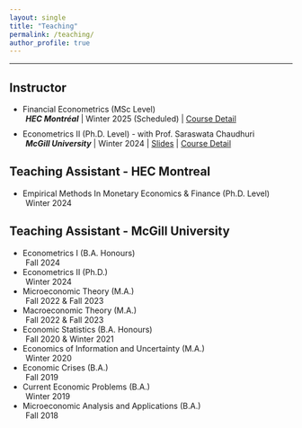 ```yaml
---
layout: single
title: "Teaching"
permalink: /teaching/
author_profile: true
---
```

---
## Instructor
<ul>
  <li style="margin-bottom: 10px;">Financial Econometrics (MSc  Level) 
    <div style="margin-left: 5px;"> <em><b>HEC Montréal</b></em> | Winter 2025 (Scheduled) | <a href="https://www.hec.ca/en/courses/detail/?cours=MATH60210A" target="_blank">Course Detail</a> 
    </div>
  </li>
  <li style="margin-bottom: 10px;">Econometrics II (Ph.D.  Level) - with Prof. Saraswata Chaudhuri
    <div style="margin-left: 5px;"> <em><b>McGill University</b></em> | Winter 2024 | <a href="https://roga11.github.io/gabrielrodriguez.github.io/files/ECON663_EconometricsII_TS_FullSlides.pdf" target="_blank">Slides</a> | <a href="https://www.mcgill.ca/study/2023-2024/fr/courses/econ-663" target="_blank">Course Detail</a> 
    </div>
  </li>
</ul>


## Teaching Assistant - HEC Montreal
<ul>
  <li>Empirical Methods In Monetary Economics & Finance (Ph.D. Level)
    <div style="margin-left: 5px;"> Winter 2024 </div>
  </li>
</ul>

## Teaching Assistant - McGill University
<ul>
  <li>Econometrics I (B.A. Honours)
    <div style="margin-left: 5px;"> Fall 2024 </div>
  </li>
  <li>Econometrics II (Ph.D.)
    <div style="margin-left: 5px;"> Winter 2024 </div>
  </li>
  <li>Microeconomic Theory (M.A.)
    <div style="margin-left: 5px;"> Fall 2022 & Fall 2023 </div>
  </li>
  <li>Macroeconomic Theory (M.A.)
    <div style="margin-left: 5px;"> Fall 2022 & Fall 2023 </div>
  </li>
  <li>Economic Statistics (B.A. Honours)
    <div style="margin-left: 5px;"> Fall 2020 & Winter 2021 </div>
  </li>
  <li>Economics of Information and Uncertainty (M.A.)
    <div style="margin-left: 5px;"> Winter 2020 </div>
  </li>

  <li>Economic Crises (B.A.)
    <div style="margin-left: 5px;"> Fall 2019 </div>
  </li>
  <li>Current Economic Problems (B.A.)
    <div style="margin-left: 5px;"> Winter 2019 </div>
  </li>
  <li>Microeconomic Analysis and Applications (B.A.)
    <div style="margin-left: 5px;"> Fall 2018 </div>
  </li>
</ul>

